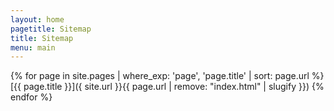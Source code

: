 ```yaml
---
layout: home
pagetitle: Sitemap
title: Sitemap
menu: main
---
```

{% for page in site.pages | where_exp: 'page', 'page.title' | sort: page.url %}
  [{{ page.title }}]({ site.url }}{{ page.url | remove: "index.html" | slugify }})
{% endfor %}
